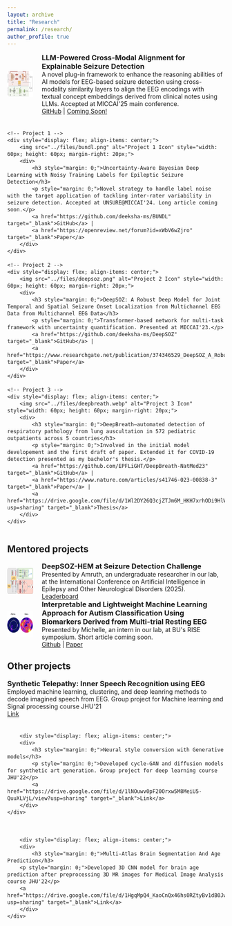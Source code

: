 ```yaml
---
layout: archive
title: "Research"
permalink: /research/
author_profile: true
---
```



<div style="display: flex; flex-direction: column; gap: 20px;">
       <!-- Project 1 -->
    <div style="display: flex; align-items: center;">
        <img src="../files/szxai.png" alt="Project 1 Icon" style="width: 60px; height: 60px; margin-right: 20px;">
        <div>
            <h3 style="margin: 0;">LLM-Powered Cross-Modal Alignment for Explainable Seizure Detection</h3>
            <p style="margin: 0;">A novel plug-in framework to enhance the reasoning abilities of AI models for EEG-based seizure detection using cross-modality similarity layers to align the EEG encodings with textual concept embeddings derived from clinical notes using LLMs. Accepted at MICCAI'25 main conference.</p>
            <a href="https://github.com/deeksha-ms/SzXAI" target="_blank">GitHub</a> |
            <a href="" target="_blank">Coming Soon!</a>
        </div>
    </div>
 
    <!-- Project 1 -->
    <div style="display: flex; align-items: center;">
        <img src="../files/bundl.png" alt="Project 1 Icon" style="width: 60px; height: 60px; margin-right: 20px;">
        <div>
            <h3 style="margin: 0;">Uncertainty-Aware Bayesian Deep Learning with Noisy Training Labels for Epileptic Seizure Detection</h3>
            <p style="margin: 0;">Novel strategy to handle label noise with the target application of tackling inter-rater variability in seizure detection. Accepted at UNSURE@MICCAI'24. Long article coming soon.</p>
            <a href="https://github.com/deeksha-ms/BUNDL" target="_blank">GitHub</a> | 
            <a href="https://openreview.net/forum?id=xWbV6wZjro" target="_blank">Paper</a>
        </div>
    </div>

    <!-- Project 2 -->
    <div style="display: flex; align-items: center;">
        <img src="../files/deepsoz.png" alt="Project 2 Icon" style="width: 60px; height: 60px; margin-right: 20px;">
        <div>
            <h3 style="margin: 0;">DeepSOZ: A Robust Deep Model for Joint Temporal and Spatial Seizure Onset Localization from Multichannel EEG Data from Multichannel EEG Data</h3>
            <p style="margin: 0;">Transformer-based network for multi-task framework with uncertainty quantification. Presented at MICCAI'23.</p>
            <a href="https://github.com/deeksha-ms/DeepSOZ" target="_blank">GitHub</a> | 
            <a href="https://www.researchgate.net/publication/374346529_DeepSOZ_A_Robust_Deep_Model_for_Joint_Temporal_and_Spatial_Seizure_Onset_Localization_from_Multichannel_EEG_Data" target="_blank">Paper</a>
        </div>
    </div>

    <!-- Project 3 -->
    <div style="display: flex; align-items: center;">
        <img src="../files/deepbreath.webp" alt="Project 3 Icon" style="width: 60px; height: 60px; margin-right: 20px;">
        <div>
            <h3 style="margin: 0;">DeepBreath—automated detection of respiratory pathology from lung auscultation in 572 pediatric outpatients across 5 countries</h3>
            <p style="margin: 0;">Involved in the initial model developement and the first draft of paper. Extended it for COVID-19 detection presented as my bachelor's thesis.</p>
            <a href="https://github.com/EPFLiGHT/DeepBreath-NatMed23" target="_blank">GitHub</a> | 
            <a href="https://www.nature.com/articles/s41746-023-00838-3" target="_blank">Paper</a> | 
            <a href="https://drive.google.com/file/d/1Wl2DY26Q3cjZTJm6M_HKH7xrhODi9HlW/view?usp=sharing" target="_blank">Thesis</a>
        </div>
    </div>

</div>

## Mentored projects
<div style="display: flex; flex-direction: column; gap: 20px;">
        <!-- Project 4 -->
        <div style="display: flex; align-items: center;">
        <img src="../files/deepsoz.png" alt="Project 3 Icon" style="width: 60px; height: 60px; margin-right: 20px;">
            <div>
            <h3 style="margin: 0;">DeepSOZ-HEM at Seizure Detection Challenge </h3>
            <p style="margin: 0;"> Presented by Amruth, an undergraduate researcher in our lab, at the International Conference on Artificial Intelligence in Epilepsy and Other Neurological Disorders (2025). </p> 
	    <a href="" target="https://epilepsybenchmarks.com/challenge/">Leaderboard</a> 
            </div>
        </div>
</div>
<div style="display: flex; flex-direction: column; gap: 20px;">
	<!-- Project 4 -->
	<div style="display: flex; align-items: center;">
        <img src="../files/autism.png" alt="Project 3 Icon" style="width: 60px; height: 60px; margin-right: 20px;">
            <div>
	    <h3 style="margin: 0;">Interpretable and Lightweight Machine Learning Approach for Autism Classification Using Biomarkers Derived from Multi-trial Resting EEG</h3>
	    <p style="margin: 0;"> Presented by Michelle, an intern in our lab, at BU's RISE symposium. Short article coming soon.</p>
 	    <a href="" target="_blank">Github</a> |
	    <a href="" target="_blank">Paper</a>   
	    </div>
	</div>
</div>

## Other projects
<div style="display: flex; flex-direction: column; gap: 20px;">
	<!-- Project 6 (No Icon) -->
	<div style="display: flex; align-items: center;">
        <div>
            <h3 style="margin: 0;">Synthetic Telepathy: Inner Speech Recognition using EEG</h3>
            <p style="margin: 0;">Employed machine learning, clustering, and deep leanring methods to decode imagined speech from EEG. Group project for Machine learning and Signal processing course JHU'21</p>
            <a href="https://github.com/carankt/synthetic_telepathy" target="_blank">Link</a> 
        </div>
    </div>

<!-- Project 7 (No Icon) -->
        <div style="display: flex; align-items: center;">
        <div>
            <h3 style="margin: 0;">Neural style conversion with Generative models</h3>
            <p style="margin: 0;">Developed cycle-GAN and diffusion models for synthetic art generation. Group project for deep learning course JHU'22</p>
            <a href="https://drive.google.com/file/d/1lNOuwv0pF20Orxw5M8MeiU5-QuuXLVjL/view?usp=sharing" target="_blank">Link</a>
        </div>
    </div>

<!-- Project 8 (No Icon) -->
        <div style="display: flex; align-items: center;">
        <div>
            <h3 style="margin: 0;">Multi-Atlas Brain Segmentation And Age Prediction</h3>
	    <p style="margin: 0;">Developed 3D CNN model for brain age prediction after preprocessing 3D MR images for Medical Image Analysis course JHU'22</p>
	    <a href="https://drive.google.com/file/d/1HgqMpQ4_KaoCnQx46hs0RZtyBv1dB0Jw/view?usp=sharing" target="_blank">Link</a>
        </div>
    </div>


</div>
